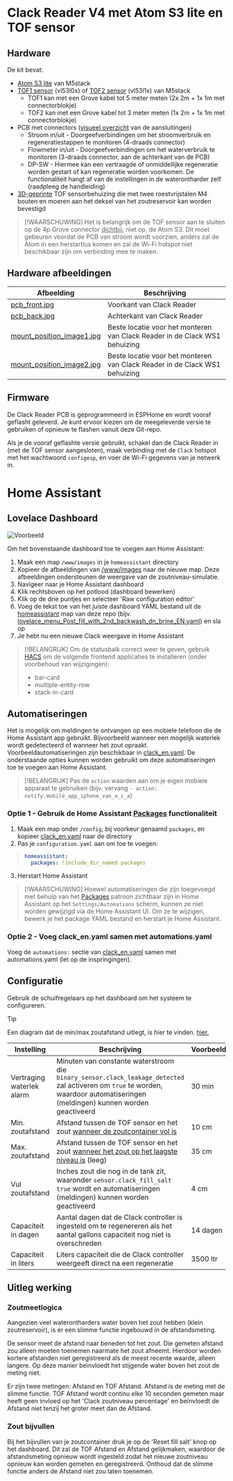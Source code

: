 
# Clack Reader V4 met Atom S3 lite en TOF sensor

## Hardware
De kit bevat:
- [Atom S3 lite](https://www.tinytronics.nl/shop/nl/development-boards/microcontroller-boards/met-wi-fi/m5stack-atom-s3-lite-esp32-s3-development-board) van M5stack
- [TOF1 sensor](https://www.tinytronics.nl/shop/nl/platformen-en-systemen/m5stack/unit/m5stack-tof-unit) (vl53l0x) of [TOF2 sensor](https://shop.m5stack.com/products/time-of-flight-distance-unit-vl53l1x) (vl53l1x) van M5stack
  - TOF1 kan met een Grove kabel tot 5 meter meten (2x 2m + 1x 1m met connectorblokje)
  - TOF2 kan met een Grove kabel tot 3 meter meten (1x 2m + 1x 1m met connectorblokje)
- PCB met connectors ([visueel overzicht](../readme/Clack_reader_v4_connections_on_clack_ws1_EN.pdf) van de aansluitingen)
  - Stroom in/uit - Doorgeefverbindingen om het stroomverbruik en regeneratiestappen te monitoren (4-draads connector)
  - Flowmeter in/uit - Doorgeefverbindingen om het waterverbruik te monitoren (3-draads connector, aan de achterkant van de PCB)
  - DP-SW - Hiermee kan een vertraagde of onmiddellijke regeneratie worden gestart of kan regeneratie worden voorkomen. De functionaliteit hangt af van de instellingen in de waterontharder zelf (raadpleeg de handleiding)
- [3D-geprinte](../readme/clack_tof-holder.stl) TOF sensorbehuizing die met twee roestvrijstalen M4 bouten en moeren aan het deksel van het zoutreservoir kan worden bevestigd

> [!WAARSCHUWING]
> Het is belangrijk om de TOF sensor aan te sluiten op de 4p Grove connector <ins>dichtbij</ins>, niet op, de Atom S3. Dit moet gebeuren voordat de PCB van stroom wordt voorzien, anders zal de Atom in een herstartlus komen en zal de Wi-Fi hotspot niet beschikbaar zijn om verbinding mee te maken.

## Hardware afbeeldingen
| Afbeelding | Beschrijving |
| --- | --- |
| [pcb_front.jpg](../readme/pcb_front.jpg) | Voorkant van Clack Reader |
| [pcb_back.jpg](../readme/pcb_back.jpg) | Achterkant van Clack Reader |
| [mount_position_image1.jpg](../readme/mount_position_image1.jpg) | Beste locatie voor het monteren van Clack Reader in de Clack WS1 behuizing |
| [mount_position_image2.jpg](../readme/mount_position_image2.jpg) | Beste locatie voor het monteren van Clack Reader in de Clack WS1 behuizing |

## Firmware
De Clack Reader PCB is geprogrammeerd in ESPHome en wordt vooraf geflasht geleverd. Je kunt ervoor kiezen om de meegeleverde versie te gebruiken of opnieuw te flashen vanuit deze Git-repo.

Als je de vooraf geflashte versie gebruikt, schakel dan de Clack Reader in (met de TOF sensor aangesloten), maak verbinding met de `Clack` hotspot met het wachtwoord `configesp`, en voer de Wi-Fi gegevens van je netwerk in.

# Home Assistant

## Lovelace Dashboard
![Voorbeeld](../readme/home_assistant_menu_clack_ws_eng.jpg)

Om het bovenstaande dashboard toe te voegen aan Home Assistant:
1. Maak een map `/www/images` in je `homeassistant` directory
1. Kopieer de afbeeldingen van [/www/images](../www/images) naar de nieuwe map. Deze afbeeldingen ondersteunen de weergave van de zoutniveau-simulatie.
1. Navigeer naar je Home Assistant dashboard
1. Klik rechtsboven op het potlood (dashboard bewerken)
1. Klik op de drie puntjes en selecteer 'Raw configuration editor'
1. Voeg de tekst toe van het juiste dashboard YAML bestand uit de [homeassistant](../homeassistant) map van deze repo (bijv. [lovelace_menu_Post_fill_with_2nd_backwash_dn_brine_EN.yaml](../homeassistant/lovelace_menu_Post_fill_with_2nd_backwash_dn_brine_EN.yaml)) en sla op
1. Je hebt nu een nieuwe Clack weergave in Home Assistant

> [!BELANGRIJK]
> Om de statusbalk correct weer te geven, gebruik [HACS](https://hacs.xyz) om de volgende frontend applicaties te installeren (onder voorbehoud van wijzigingen):
> - bar-card
> - multiple-entity-row
> - stack-in-card

## Automatiseringen
Het is mogelijk om meldingen te ontvangen op een mobiele telefoon die de Home Assistant app gebruikt. Bijvoorbeeld wanneer een mogelijk waterlek wordt gedetecteerd of wanneer het zout opraakt. Voorbeeldautomatiseringen zijn beschikbaar in [clack_en.yaml](../homeassistant/clack_en.yaml). De onderstaande opties kunnen worden gebruikt om deze automatiseringen toe te voegen aan Home Assistant.

> [!BELANGRIJK]
> Pas de `action` waarden aan om je eigen mobiele apparaat te gebruiken (bijv. vervang `- action: notify.mobile_app_iphone_van_a_c_a`)

### Optie 1 - Gebruik de Home Assistant [Packages](https://www.home-assistant.io/docs/configuration/packages/) functionaliteit
1. Maak een map onder `/config`, bij voorkeur genaamd `packages`, en kopieer [clack_en.yaml](../homeassistant/clack_en.yaml) naar de directory
1. Pas je `configuration.yaml` aan om toe te voegen:

>```yml
> homeassistant:
>   packages: !include_dir_named packages
> ```

3. Herstart Home Assistant

> [!WAARSCHUWING]
> Hoewel automatiseringen die zijn toegevoegd met behulp van het [Packages](https://www.home-assistant.io/docs/configuration/packages/) patroon zichtbaar zijn in Home Assistant op het `Settings/Automations` scherm, kunnen ze niet worden gewijzigd via de Home Assistant UI. Om ze te wijzigen, bewerk je het package YAML bestand en herstart je Home Assistant.

### Optie 2 - Voeg clack_en.yaml samen met automations.yaml
Voeg de `automations:` sectie van [clack_en.yaml](../homeassistant/clack_en.yaml) samen met automations.yaml (let op de inspringingen).

## Configuratie

Gebruik de schuifregelaars op het dashboard om het systeem te configureren.

> [!TIP]
> Een diagram dat de min/max zoutafstand uitlegt, is hier te vinden. [hier.](../readme/min_max_EN.jpg)

| Instelling | Beschrijving | Voorbeeld |
| --- | --- | ---- |
| Vertraging waterlek alarm | Minuten van constante waterstroom die `binary_sensor.clack_leakage_detected` zal activeren om `true` te worden, waardoor automatiseringen (meldingen) kunnen worden geactiveerd | 30 min |
| Min. zoutafstand | Afstand tussen de TOF sensor en het zout <ins>wanneer de zoutcontainer vol is</ins> | 10 cm |
| Max. zoutafstand | Afstand tussen de TOF sensor en het zout <ins>wanneer het zout op het laagste niveau is</ins> (leeg)| 35 cm |
| Vul zoutafstand | Inches zout die nog in de tank zit, waaronder `sensor.clack_fill_salt` `true` wordt en automatiseringen (meldingen) kunnen worden geactiveerd | 4 cm |
| Capaciteit in dagen | Aantal dagen dat de Clack controller is ingesteld om te regenereren als het aantal gallons capaciteit nog niet is overschreden | 14 dagen |
| Capaciteit in liters | Liters capaciteit die de Clack controller weergeeft direct na een regeneratie | 3500 ltr |

## Uitleg werking

### Zoutmeetlogica
Aangezien veel waterontharders water boven het zout hebben (klein zoutreservoir), is er een slimme functie ingebouwd in de afstandsmeting.

De sensor meet de afstand naar beneden tot het zout. Die gemeten afstand zou alleen moeten toenemen naarmate het zout afneemt.
Hierdoor worden kortere afstanden niet geregistreerd als de meest recente waarde, alleen langere. Op deze manier beïnvloedt het stijgende water boven het zout de meting niet.

Er zijn twee metingen: Afstand en TOF Afstand.
Afstand is de meting met de slimme functie. TOF Afstand wordt continu elke 10 seconden gemeten maar heeft geen invloed op het 'Clack zoutniveau percentage' en beïnvloedt de Afstand niet tenzij het groter meet dan de Afstand.

### Zout bijvullen

Bij het bijvullen van je zoutcontainer druk je op de 'Reset fill salt' knop op het dashboard. Dit zal de TOF Afstand en Afstand gelijkmaken, waardoor de afstandsmeting opnieuw wordt ingesteld zodat het nieuwe zoutniveau opnieuw kan worden gemeten en geregistreerd. Onthoud dat de slimme functie anders de Afstand niet zou laten toenemen.
